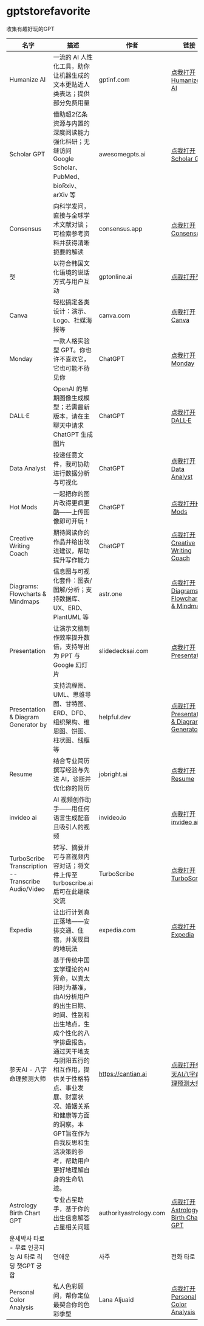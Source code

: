 # gptstorefavorite
收集有趣好玩的GPT

| 名字 | 描述 | 作者 | 链接 |
|---|---|---|---|
| Humanize AI | 一流的 AI 人性化工具，助你让机器生成的文本更贴近人类表达；提供部分免费用量 | gptinf.com |[点我打开Humanize AI](https://chatgpt.com/g/g-a6Fpz8NRb-humanize-ai)|
| Scholar GPT | 借助超2亿条资源与内置的深度阅读能力强化科研；无缝访问 Google Scholar、PubMed、bioRxiv、arXiv 等 | awesomegpts.ai |[点我打开Scholar GPT](https://chatgpt.com/g/g-kZ0eYXlJe-scholar-gpt)|
| Consensus | 向科学发问，直接与全球学术文献对谈；可检索参考资料并获得清晰扼要的解读 | consensus.app |[点我打开Consensus](https://chatgpt.com/g/g-bo0FiWLY7-consensus)|
| 챗 | 以符合韩国文化语境的说话方式与用户互动 | gptonline.ai |[点我打开챗](https://chatgpt.com/g/g-bo0FiWLY7-consensus)|
| Canva | 轻松搞定各类设计：演示、Logo、社媒海报等 | canva.com |[点我打开Canva](https://chatgpt.com/g/g-alKfVrz9K-canva)|
| Monday | 一款人格实验型 GPT。你也许不喜欢它，它也可能不待见你 | ChatGPT |[点我打开Monday](https://chatgpt.com/g/g-67ec3b4988f8819184c5454e18f5e84b-monday)|
| DALL·E | OpenAI 的早期图像生成模型；若需最新版本，请在主聊天中请求 ChatGPT 生成图片 | ChatGPT |[点我打开DALL·E](https://chatgpt.com/g/g-2fkFE8rbu-dall-e)|
| Data Analyst | 投递任意文件，我可协助进行数据分析与可视化 | ChatGPT |[点我打开Data Analyst](https://chatgpt.com/g/g-HMNcP6w7d-data-analyst)|
| Hot Mods | 一起把你的图片改得更疯更酷——上传图像即可开玩！ | ChatGPT |[点我打开Hot Mods](https://chatgpt.com/g/g-fTA4FQ7wj-hot-mods)|
| Creative Writing Coach | 期待阅读你的作品并给出改进建议，帮助提升写作能力 | ChatGPT |[点我打开Creative Writing Coach](https://chatgpt.com/g/g-lN1gKFnvL-creative-writing-coach)|
| Diagrams: Flowcharts & Mindmaps | 信息图与可视化套件：图表/图解/分析；支持数据库、UX、ERD、PlantUML 等 | astr.one |[点我打开Diagrams: Flowcharts & Mindmaps](https://chatgpt.com/g/g-jBdvgesNC-diagrams-flowcharts-mindmaps)|
| Presentation | 让演示文稿制作效率提升数倍，支持导出为 PPT 与 Google 幻灯片 | slidedecksai.com |[点我打开Presentation](https://chatgpt.com/g/g-67e3c5d494a4819181f8bab64ba35a57-presentation)|
| Presentation & Diagram Generator by <ShowMe> | 支持流程图、UML、思维导图、甘特图、ERD、DFD、组织架构、维恩图、饼图、柱状图、线框等 | helpful.dev |[点我打开Presentation & Diagram Generator](https://chatgpt.com/g/g-5QhhdsfDj-presentation-diagram-generator-by-showme)|
| Resume | 结合专业简历撰写经验与先进 AI，诊断并优化你的简历 | jobright.ai |[点我打开Resume](https://chatgpt.com/g/g-MrgKnTZbc-resume)|
| invideo ai | AI 视频创作助手——用任何语言生成配音且吸引人的视频 | invideo.io |[点我打开invideo ai](https://chatgpt.com/g/g-h8l4uLHFQ-invideo-ai)|
| TurboScribe Transcription -- Transcribe Audio/Video | 转写、摘要并可与音视频内容对话；将文件上传至 turboscribe.ai 后可在此继续交流 | TurboScribe |[点我打开TurboScribe](https://chatgpt.com/g/g-Mc1tBt7gp-turboscribe-transcription-transcribe-audio-video)|
| Expedia | 让出行计划真正落地——安排交通、住宿，并发现目的地玩法 | expedia.com |[点我打开Expedia](https://chatgpt.com/g/g-rmdbtMF7a-expedia)|
| 参天AI - 八字命理预测大师 | 基于传统中国玄学理论的AI算命，以真太阳时为基准，由AI分析用户的出生日期、时间、性别和出生地点，生成个性化的八字排盘报告。通过天干地支与阴阳五行的相互作用，提供关于性格特点、事业发展、财富状况、婚姻关系和健康等方面的洞察。本GPT旨在作为自我反思和生活决策的参考，帮助用户更好地理解自身的生命轨迹。 | https://cantian.ai |[点我打开参天AI八字命理预测大师](https://chatgpt.com/g/g-68c54c332d0c81918e9bcedbb50214ca-can-tian-ai-ba-zi-ming-li-yu-ce-da-shi)|
| Astrology Birth Chart GPT | 专业占星助手，基于你的出生信息解答占星相关问题 | authorityastrology.com |[点我打开Astrology Birth Chart GPT](https://chatgpt.com/g/g-WxckXARTP-astrology-birth-chart-gpt)|
| 운세박사 타로 - 무료 인공지능 AI 타로 리딩 챗GPT 궁합| 연애운| 사주| 전화 타로 | AI 塔罗占卜大师；提供有趣的免费解读，涵盖合拍度、恋爱运、四柱等 | aifortunedoctor.com |[点我打开운세박사 타로](https://chatgpt.com/g/g-67a56d907fc88191814386dac67ed919-unsebagsa-taro-muryo-ingongjineung-ai-taro-riding-caesgpt-gunghab-yeonaeun-saju-jeonhwa-taro)|
| Personal Color Analysis | 私人色彩顾问，帮你定位最契合你的色彩季型 | Lana Aljuaid |[点我打开Personal Color Analysis](https://chatgpt.com/g/g-35kDoPvW7-personal-color-analysis)|

